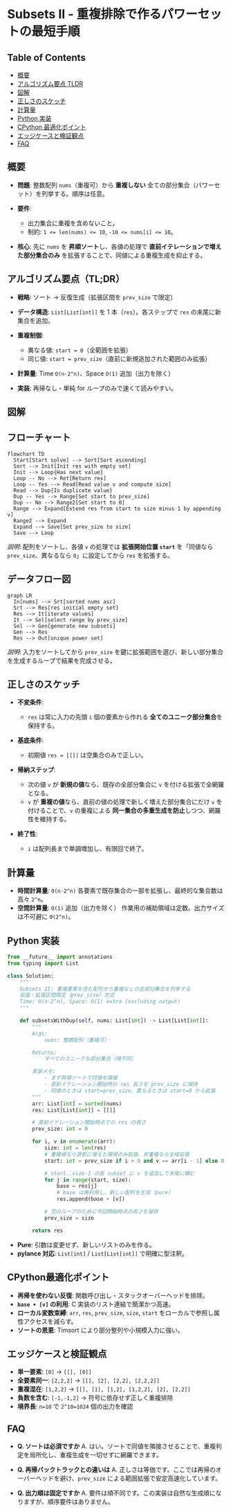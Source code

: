 # Subsets II - 重複排除で作るパワーセットの最短手順

## Table of Contents

- [概要](#overview)
- [アルゴリズム要点 TLDR](#tldr)
- [図解](#figures)
- [正しさのスケッチ](#correctness)
- [計算量](#complexity)
- [Python 実装](#impl)
- [CPython 最適化ポイント](#cpython)
- [エッジケースと検証観点](#edgecases)
- [FAQ](#faq)

<h2 id="overview">概要</h2>

- **問題**: 整数配列 `nums`（重複可）から **重複しない** 全ての部分集合（パワーセット）を列挙する。順序は任意。
- **要件**:
    - 出力集合に重複を含めないこと。
    - 制約: `1 <= len(nums) <= 10`, `-10 <= nums[i] <= 10`。

- **核心**: 先に `nums` を **昇順ソート**し、各値の処理で **直前イテレーションで増えた部分集合のみ** を拡張することで、同値による重複生成を抑止する。

<h2 id="tldr">アルゴリズム要点（TL;DR）</h2>

- **戦略**: ソート → 反復生成（拡張区間を `prev_size` で限定）
- **データ構造**: `List[List[int]]` を 1 本（`res`）。各ステップで `res` の末尾に新集合を追加。
- **重複制御**:
    - 異なる値: `start = 0`（全範囲を拡張）
    - 同じ値: `start = prev_size`（直前に新規追加された範囲のみ拡張）

- **計算量**: Time `O(n·2^n)`、Space `O(1)` 追加（出力を除く）
- **実装**: 再帰なし・単純 for ループのみで速くて読みやすい。

<h2 id="figures">図解</h2>

## **フローチャート**

```mermaid
flowchart TD
  Start[Start solve] --> Sort[Sort ascending]
  Sort --> Init[Init res with empty set]
  Init --> Loop{Has next value}
  Loop -- No --> Ret[Return res]
  Loop -- Yes --> Read[Read value v and compute size]
  Read --> Dup{Is duplicate value}
  Dup -- Yes --> Range[Set start to prev_size]
  Dup -- No --> Range2[Set start to 0]
  Range --> Expand[Extend res from start to size minus 1 by appending v]
  Range2 --> Expand
  Expand --> Save[Set prev_size to size]
  Save --> Loop
```

_説明_: 配列をソートし、各値 `v` の処理では **拡張開始位置 `start`** を「同値なら `prev_size`、異なるなら `0`」に設定してから `res` を拡張する。

## **データフロー図**

```mermaid
graph LR
  In[nums] --> Srt[sorted nums asc]
  Srt --> Res[res initial empty set]
  Res --> It[iterate values]
  It --> Sel[select range by prev_size]
  Sel --> Gen[generate new subsets]
  Gen --> Res
  Res --> Out[unique power set]
```

_説明_: 入力をソートしてから `prev_size` を鍵に拡張範囲を選び、新しい部分集合を生成するループで結果を完成させる。

<h2 id="correctness">正しさのスケッチ</h2>

- **不変条件**:
    - `res` は常に入力の先頭 `i` 個の要素から作れる **全てのユニーク部分集合**を保持する。

- **基底条件**:
    - 初期値 `res = [[]]` は空集合のみで正しい。

- **帰納ステップ**:
    - 次の値 `v` が **新規の値**なら、既存の全部分集合に `v` を付ける拡張で全網羅となる。
    - `v` が **重複の値**なら、直前の値の処理で新しく増えた部分集合にだけ `v` を付けることで、`v` の重複による **同一集合の多重生成を防止**しつつ、網羅性を維持する。

- **終了性**:
    - `i` は配列長まで単調増加し、有限回で終了。

<h2 id="complexity">計算量</h2>

- **時間計算量**: `O(n·2^n)`
  各要素で既存集合の一部を拡張し、最終的な集合数は高々 `2^n`。
- **空間計算量**: `O(1)` 追加（出力を除く）
  作業用の補助領域は定数。出力サイズは不可避に `Θ(2^n)`。

<h2 id="impl">Python 実装</h2>

```python
from __future__ import annotations
from typing import List

class Solution:
    """
    Subsets II: 重複要素を含む配列から重複なしの全部分集合を列挙する
    反復・拡張区間限定（prev_size）方式
    Time: O(n·2^n), Space: O(1) extra (excluding output)
    """

    def subsetsWithDup(self, nums: List[int]) -> List[List[int]]:
        """
        Args:
            nums: 整数配列（重複可）

        Returns:
            すべてのユニークな部分集合（順不同）

        実装メモ:
            - まず昇順ソートで同値を隣接
            - 直前イテレーション開始時の res 長さを prev_size に保持
            - 同値のときは start=prev_size、異なるときは start=0 から拡張
        """
        arr: List[int] = sorted(nums)
        res: List[List[int]] = [[]]

        # 直前イテレーション開始時点での res の長さ
        prev_size: int = 0

        for i, v in enumerate(arr):
            size: int = len(res)
            # 重複値なら直前に増えた領域のみ拡張、非重複なら全域拡張
            start: int = prev_size if i > 0 and v == arr[i - 1] else 0

            # start..size-1 の各 subset に v を追加して末尾に積む
            for j in range(start, size):
                base = res[j]
                # base は再利用し、新しい配列を生成（pure）
                res.append(base + [v])

            # 次のループのために今回開始時点の長さを保存
            prev_size = size

        return res
```

- **Pure**: 引数は変更せず、新しいリストのみを作る。
- **pylance 対応**: `List[int]` / `List[List[int]]` で明確に型注釈。

<h2 id="cpython">CPython最適化ポイント</h2>

- **再帰を使わない反復**: 関数呼び出し・スタックオーバーヘッドを排除。
- **`base + [v]` の利用**: C 実装のリスト連結で簡潔かつ高速。
- **ローカル変数束縛**: `arr`, `res`, `prev_size`, `size`, `start` をローカルで参照し属性アクセスを減らす。
- **ソートの恩恵**: Timsort により部分整列や小規模入力に強い。

<h2 id="edgecases">エッジケースと検証観点</h2>

- **単一要素**: `[0]` → `[[], [0]]`
- **全要素同一**: `[2,2,2]` → `[[], [2], [2,2], [2,2,2]]`
- **重複混在**: `[1,2,2]` → `[[], [1], [1,2], [1,2,2], [2], [2,2]]`
- **負数を含む**: `[-1,-1,2]` → 符号に依存せず正しく重複排除
- **境界長**: `n=10` で `2^10=1024` 個の出力を確認

<h2 id="faq">FAQ</h2>

- **Q. ソートは必須ですか**
  A. はい。ソートで同値を隣接させることで、重複判定を局所化し、重複生成を一切せずに網羅できます。

- **Q. 再帰バックトラックとの違いは**
  A. 正しさは等価です。ここでは再帰のオーバーヘッドを避け、`prev_size` による範囲拡張で安定高速化しています。

- **Q. 出力順は固定ですか**
  A. 要件は順不同です。この実装は自然な生成順になりますが、順序要件はありません。
